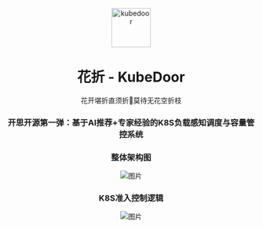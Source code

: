 <div align="center">

<img src="https://github.com/user-attachments/assets/3dc6a022-cacf-4b89-9e26-24909102552c" width="80;" alt="kubedoor"/>

# 花折 - KubeDoor

花开堪折直须折🌻莫待无花空折枝

### 开思开源第一弹：**基于AI推荐+专家经验的K8S负载感知调度与容量管控系统**
### 整体架构图
![图片](https://github.com/user-attachments/assets/59b7d650-1bf0-4019-bc0b-5613e449b525)

### K8S准入控制逻辑
![图片](https://github.com/user-attachments/assets/2052e559-113a-4c32-8abc-b1d1508f70a8)

</div>
